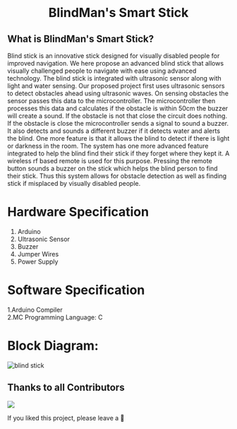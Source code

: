 
<br>
<h1 align="center">
BlindMan's Smart Stick 
</h1>

<h2>
 What is BlindMan's Smart Stick?
</h2>
Blind stick is an innovative stick designed for visually disabled people for improved navigation. We here propose an advanced blind stick that allows visually challenged people to navigate with ease using advanced technology. The blind stick is integrated with ultrasonic sensor along with light and water sensing. Our proposed project first uses ultrasonic sensors to detect obstacles ahead using ultrasonic waves. On sensing obstacles the sensor passes this data to the microcontroller. The microcontroller then processes this data and calculates if the obstacle is within 50cm the buzzer will create a sound. If the obstacle is not that close the circuit does nothing. If the obstacle is close the microcontroller sends a signal to sound a buzzer. It also detects and sounds a different buzzer if it detects water and alerts the blind. One more feature is that it allows the blind to detect if there is light or darkness in the room. The system has one more advanced feature integrated to help the blind find their stick if they forget where they kept it. A wireless rf based remote is used for this purpose. Pressing the remote button sounds a buzzer on the stick which helps the blind person to find their stick. Thus this system allows for obstacle detection as well as finding stick if misplaced by visually disabled people.


# Hardware Specification
1. Arduino <br>
2. Ultrasonic Sensor<br>
3. Buzzer <br>
4. Jumper Wires<br> 
5. Power Supply<br>


# Software Specification
1.Arduino Compiler<br>
2.MC Programming Language: C<br>

# Block Diagram:


![blind stick](https://user-images.githubusercontent.com/103033530/193420674-f2433a63-b4cf-4dbf-8619-0b2d4039429c.PNG)


## Thanks to all Contributors

<a href="https://github.com/poonam-kumawat/Blind_Man_Stick_Using_Arduino">
  <img src="https://contrib.rocks/image?repo=poonam-kumawat/Blind_Man_Stick" />


</a>



If you liked this project, please leave a 🌟
